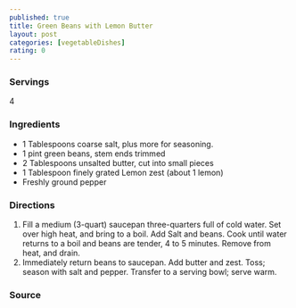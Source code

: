 ```yaml
---
published: true
title: Green Beans with Lemon Butter
layout: post
categories: [vegetableDishes]
rating: 0
---
```

### Servings
4

### Ingredients
- 1 Tablespoons coarse salt, plus more for seasoning.
- 1 pint green beans, stem ends trimmed
- 2 Tablespoons unsalted butter, cut into small pieces
- 1 Tablespoon finely grated Lemon zest (about 1 lemon)
- Freshly ground pepper

### Directions
1. Fill a medium (3-quart) saucepan three-quarters full of cold water.  Set over high heat, and bring to a boil.  Add Salt and beans.  Cook until water returns to a boil and beans are tender, 4 to 5 minutes.  Remove from heat, and drain.
2. Immediately return beans to saucepan.  Add butter and zest.  Toss; season with salt and pepper.  Transfer to a serving bowl; serve warm.

### Source

